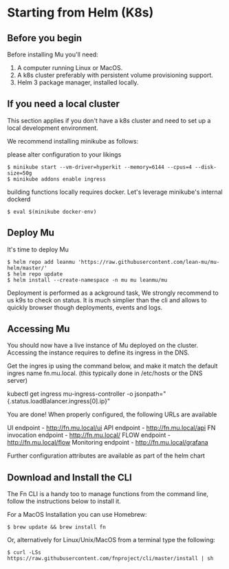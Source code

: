 
# Starting from Helm (K8s)

## Before you begin

Before installing Mu you'll need:
1. A computer running Linux or MacOS.
2. A k8s cluster preferably with persistent volume provisioning support.
3. Helm 3 package manager, installed locally.

## If you need a local cluster

This section applies if you don't have a k8s cluster and need to set up a local development environment.

We recommend installing minikube as follows:

please alter configuration to your likings

```shell
$ minikube start --vm-driver=hyperkit --memory=6144 --cpus=4 --disk-size=50g
$ minikube addons enable ingress
```

building functions locally requires docker. Let's leverage minikube's internal dockerd

```shell
$ eval $(minikube docker-env)
```

## Deploy Mu

It's time to deploy Mu

```shell
$ helm repo add leanmu 'https://raw.githubusercontent.com/lean-mu/mu-helm/master/'
$ helm repo update
$ helm install --create-namespace -n mu mu leanmu/mu
```

Deployment is performed as a ackground task, We strongly recommend to us k9s to check on status. It is much simplier than the cli and allows to quickly browser though deployments, events and logs.

## Accessing Mu

You should now have a live instance of Mu deployed on the cluster.
Accessing the instance requires to define its ingress in the DNS.

Get the ingres ip using the command below, and make it match the default ingres name fn.mu.local. (this typically done in /etc/hosts or the DNS server)

kubectl get ingress mu-ingress-controller -o jsonpath="{.status.loadBalancer.ingress[0].ip}"

You are done! When properly configured, the following URLs are available

UI endpoint - http://fn.mu.local/ui
API endpoint - http://fn.mu.local/api
FN invocation endpoint - http://fn.mu.local/
FLOW endpoint - http://fn.mu.local/flow
Monitoring endpoint - http://fn.mu.local/grafana

Further configuration attributes are available as part of the helm chart

## Download and Install the CLI

The Fn CLI is a handy too to manage functions from the command line, follow the instructions below to install it.

For a MacOS Installation you can use Homebrew:

```shell
$ brew update && brew install fn
```

Or, alternatively for Linux/Unix/MacOS from a terminal type the following:

```shell
$ curl -LSs https://raw.githubusercontent.com/fnproject/cli/master/install | sh
```

